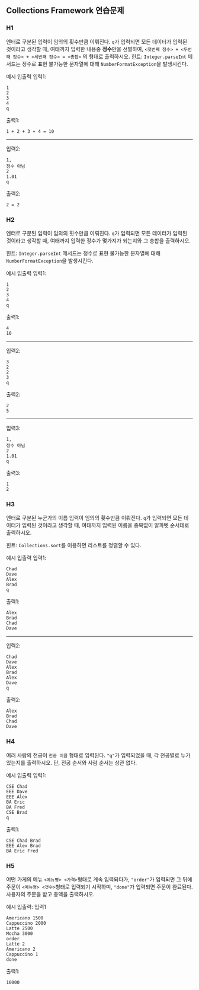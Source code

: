 ## Collections Framework 연습문제

### H1

엔터로 구분된 입력이 임의의 횟수만큼 이뤄진다.
`q`가 입력되면 모든 데이터가 입력된 것이라고 생각할 때,
여태까지 입력한 내용중 **정수**만을 선별하여,
`<첫번째 정수> + <두번째 정수> + <세번째 정수> = <총합>`
의 형태로 출력하시오.
힌트: `Integer.parseInt` 메서드는 정수로 표현 불가능한 문자열에 대해 `NumberFormatException`을 발생시킨다.

예시 입출력
입력1:
```text
1
2
3
4
q
```
출력1:
```text
1 + 2 + 3 + 4 = 10
```
---
입력2:
```text
1,
정수 아님
2
1.01
q
```
출력2:
```text
2 = 2
```


### H2

엔터로 구분된 입력이 임의의 횟수만큼 이뤄진다.
`q`가 입력되면 모든 데이터가 입력된 것이라고 생각할 때,
여태까지 입력한 정수가 몇가지가 되는지와 그 총합을 출력하시오.

힌트: `Integer.parseInt` 메서드는 정수로 표현 불가능한 문자열에 대해 `NumberFormatException`을 발생시킨다.

예시 입출력
입력1:
```text
1
2
3
4
q
```
출력1:
```text
4
10
```
---
입력2:
```text
3
2
2
3
q
```
출력2:
```text
2
5
```
---
입력3:
```text
1,
정수 아님
2
1.01
q
```
출력3:
```text
1
2
```

### H3
엔터로 구분된 누군가의 이름 입력이 임의의 횟수만큼 이뤄진다.
`q`가 입력되면 모든 데이터가 입력된 것이라고 생각할 때,
여태까지 입력된 이름을 중복없이 알파벳 순서데로 출력하시오.

힌트: `Collections.sort`를 이용하면 리스트를 정렬할 수 있다.

예시 입출력
입력1:
```text
Chad
Dave
Alex
Brad
q
```
출력1:
```text
Alex
Brad
Chad
Dave
```
---
입력2:
```text
Chad
Dave
Alex
Brad
Alex
Dave
q
```
출력2:
```text
Alex
Brad
Chad
Dave
```


### H4
여러 사람의 전공이 `전공 이름` 형태로 입력된다.
`"q"`가 입력되었을 때,
각 전공별로 누가 있는지를 출력하시오.
단, 전공 순서와 사람 순서는 상관 없다.

예시 입출력
입력1:
```text
CSE Chad
EEE Dave
EEE Alex
BA Eric
BA Fred
CSE Brad
q
```
출력1:
```text
CSE Chad Brad
EEE Alex Brad
BA Eric Fred
```


### H5

어떤 가게의 메뉴 `<메뉴명> <가격>`형태로 계속 입력되다가,
`"order"`가 입력되면 그 뒤에 주문이 `<메뉴명> <갯수>`형태로 입력되기 시작하며,
`"done"`가 입력되면 주문이 완료된다.
사용자의 주문을 받고 총액을 출력하시오.

예시 입출력:
입력1
```text
Americano 1500
Cappuccino 2000
Latte 2500
Mocha 3000
order
Latte 2
Americano 2
Cappuccino 1
done
```
출력1:
```text
10000
```